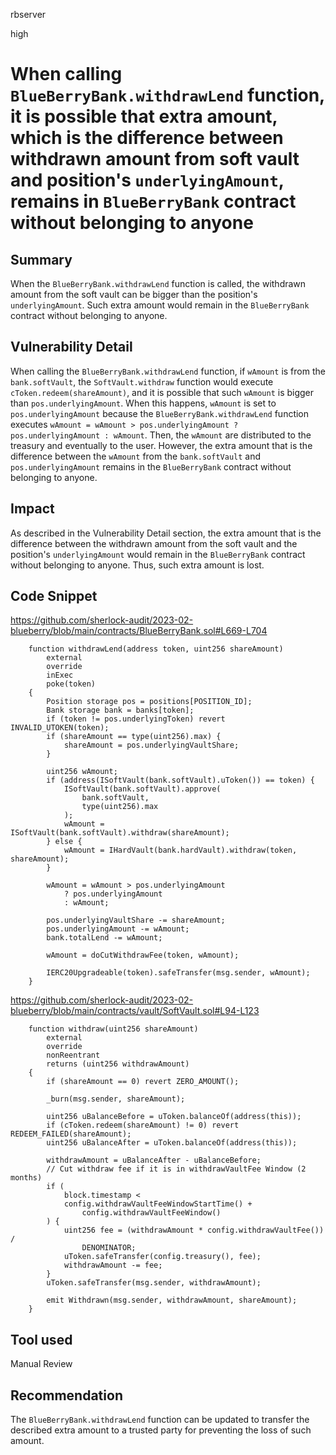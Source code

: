 rbserver

high

# When calling `BlueBerryBank.withdrawLend` function, it is possible that extra amount, which is the difference between withdrawn amount from soft vault and position's `underlyingAmount`, remains in `BlueBerryBank` contract without belonging to anyone

## Summary
When the `BlueBerryBank.withdrawLend` function is called, the withdrawn amount from the soft vault can be bigger than the position's `underlyingAmount`. Such extra amount would remain in the `BlueBerryBank` contract without belonging to anyone.

## Vulnerability Detail
When calling the `BlueBerryBank.withdrawLend` function, if `wAmount` is from the `bank.softVault`, the `SoftVault.withdraw` function would execute `cToken.redeem(shareAmount)`, and it is possible that such `wAmount` is bigger than `pos.underlyingAmount`. When this happens, `wAmount` is set to `pos.underlyingAmount` because the `BlueBerryBank.withdrawLend` function executes `wAmount = wAmount > pos.underlyingAmount ? pos.underlyingAmount : wAmount`. Then, the `wAmount` are distributed to the treasury and eventually to the user. However, the extra amount that is the difference between the `wAmount` from the `bank.softVault` and `pos.underlyingAmount` remains in the `BlueBerryBank` contract without belonging to anyone.

## Impact
As described in the Vulnerability Detail section, the extra amount that is the difference between the withdrawn amount from the soft vault and the position's `underlyingAmount` would remain in the `BlueBerryBank` contract without belonging to anyone. Thus, such extra amount is lost.

## Code Snippet
https://github.com/sherlock-audit/2023-02-blueberry/blob/main/contracts/BlueBerryBank.sol#L669-L704
```solidity
    function withdrawLend(address token, uint256 shareAmount)
        external
        override
        inExec
        poke(token)
    {
        Position storage pos = positions[POSITION_ID];
        Bank storage bank = banks[token];
        if (token != pos.underlyingToken) revert INVALID_UTOKEN(token);
        if (shareAmount == type(uint256).max) {
            shareAmount = pos.underlyingVaultShare;
        }

        uint256 wAmount;
        if (address(ISoftVault(bank.softVault).uToken()) == token) {
            ISoftVault(bank.softVault).approve(
                bank.softVault,
                type(uint256).max
            );
            wAmount = ISoftVault(bank.softVault).withdraw(shareAmount);
        } else {
            wAmount = IHardVault(bank.hardVault).withdraw(token, shareAmount);
        }

        wAmount = wAmount > pos.underlyingAmount
            ? pos.underlyingAmount
            : wAmount;

        pos.underlyingVaultShare -= shareAmount;
        pos.underlyingAmount -= wAmount;
        bank.totalLend -= wAmount;

        wAmount = doCutWithdrawFee(token, wAmount);

        IERC20Upgradeable(token).safeTransfer(msg.sender, wAmount);
    }
```

https://github.com/sherlock-audit/2023-02-blueberry/blob/main/contracts/vault/SoftVault.sol#L94-L123
```solidity
    function withdraw(uint256 shareAmount)
        external
        override
        nonReentrant
        returns (uint256 withdrawAmount)
    {
        if (shareAmount == 0) revert ZERO_AMOUNT();

        _burn(msg.sender, shareAmount);

        uint256 uBalanceBefore = uToken.balanceOf(address(this));
        if (cToken.redeem(shareAmount) != 0) revert REDEEM_FAILED(shareAmount);
        uint256 uBalanceAfter = uToken.balanceOf(address(this));

        withdrawAmount = uBalanceAfter - uBalanceBefore;
        // Cut withdraw fee if it is in withdrawVaultFee Window (2 months)
        if (
            block.timestamp <
            config.withdrawVaultFeeWindowStartTime() +
                config.withdrawVaultFeeWindow()
        ) {
            uint256 fee = (withdrawAmount * config.withdrawVaultFee()) /
                DENOMINATOR;
            uToken.safeTransfer(config.treasury(), fee);
            withdrawAmount -= fee;
        }
        uToken.safeTransfer(msg.sender, withdrawAmount);

        emit Withdrawn(msg.sender, withdrawAmount, shareAmount);
    }
```

## Tool used

Manual Review

## Recommendation
The `BlueBerryBank.withdrawLend` function can be updated to transfer the described extra amount to a trusted party for preventing the loss of such amount.
